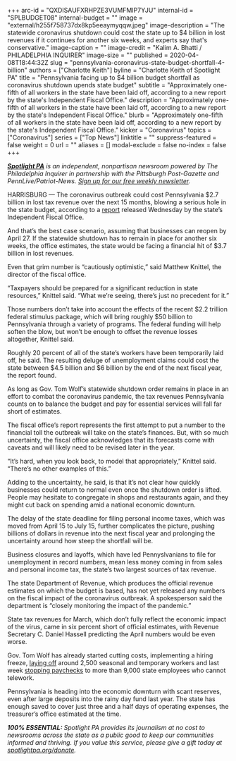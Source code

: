 +++
arc-id = "QXDISAUFXRHPZE3VUMFMIP7YJU"
internal-id = "SPLBUDGET08"
internal-budget = ""
image = "external/h255f758737dx8kp5eeaymyqqw.jpeg"
image-description = "The statewide coronavirus shutdown could cost the state up to $4 billion in lost revenues if it continues for another six weeks, and experts say that's conservative."
image-caption = ""
image-credit = "Kalim A. Bhatti / PHILADELPHIA INQUIRER"
image-size = ""
published = 2020-04-08T18:44:32Z
slug = "pennsylvania-coronavirus-state-budget-shortfall-4-billion"
authors = ["Charlotte Keith"]
byline = "Charlotte Keith of Spotlight PA"
title = "Pennsylvania facing up to $4 billion budget shortfall as coronavirus shutdown upends state budget"
subtitle = "Approximately one-fifth of all workers in the state have been laid off, according to a new report by the state's Independent Fiscal Office."
description = "Approximately one-fifth of all workers in the state have been laid off, according to a new report by the state's Independent Fiscal Office."
blurb = "Approximately one-fifth of all workers in the state have been laid off, according to a new report by the state's Independent Fiscal Office."
kicker = "Coronavirus"
topics = ["Coronavirus"]
series = ["Top News"]
linktitle = ""
suppress-featured = false
weight = 0
url = ""
aliases = []
modal-exclude = false
no-index = false
+++

<a href="https://www.spotlightpa.org/"><i><b>Spotlight PA</b></i></a><i> is an independent, nonpartisan newsroom powered by The Philadelphia Inquirer in partnership with the Pittsburgh Post-Gazette and PennLive/Patriot-News. </i><a href="https://www.spotlightpa.org/newsletters"><i>Sign up for our free weekly newsletter</i></a><i>.</i>

HARRISBURG — The coronavirus outbreak could cost Pennsylvania $2.7 billion in lost tax revenue over the next 15 months, blowing a serious hole in the state budget, according to a <a href="http://www.ifo.state.pa.us/download.cfm?file=Resources/Documents/Revenue-Update-2020-04.pdf" target=_blank>report</a> released Wednesday by the state’s Independent Fiscal Office.

And that’s the best case scenario, assuming that businesses can reopen by April 27. If the statewide shutdown has to remain in place for another six weeks, the office estimates, the state would be facing a financial hit of $3.7 billion in lost revenues.

Even that grim number is “cautiously optimistic,” said Matthew Knittel, the director of the fiscal office.

“Taxpayers should be prepared for a significant reduction in state resources,” Knittel said. “What we’re seeing, there’s just no precedent for it.”

<script src="https://www.spotlightpa.org/embed.js" async></script><div data-spl-embed-version="1" data-spl-src="https://www.spotlightpa.org/embeds/donate/"></div>

Those numbers don’t take into account the effects of the recent $2.2 trillion federal stimulus package, which will bring roughly $50 billion to Pennsylvania through a variety of programs. The federal funding will help soften the blow, but won’t be enough to offset the revenue losses altogether, Knittel said.

Roughly 20 percent of all of the state’s workers have been temporarily laid off, he said. The resulting deluge of unemployment claims could cost the state between $4.5 billion and $6 billion by the end of the next fiscal year, the report found.

As long as Gov. Tom Wolf’s statewide shutdown order remains in place in an effort to combat the coronavirus pandemic, the tax revenues Pennsylvania counts on to balance the budget and pay for essential services will fall far short of estimates.

The fiscal office’s report represents the first attempt to put a number to the financial toll the outbreak will take on the state’s finances. But, with so much uncertainty, the fiscal office acknowledges that its forecasts come with caveats and will likely need to be revised later in the year.

“It’s hard, when you look back, to model that appropriately,” Knittel said. “There’s no other examples of this.”

Adding to the uncertainty, he said, is that it’s not clear how quickly businesses could return to normal even once the shutdown order is lifted. People may hesitate to congregate in shops and restaurants again, and they might cut back on spending amid a national economic downturn.

The delay of the state deadline for filing personal income taxes, which was moved from April 15 to July 15, further complicates the picture, pushing billions of dollars in revenue into the next fiscal year and prolonging the uncertainty around how steep the shortfall will be.

<script src="https://www.spotlightpa.org/embed.js" async></script><div data-spl-embed-version="1" data-spl-src="https://www.spotlightpa.org/embeds/newsletter/"></div>

Business closures and layoffs, which have led Pennyslvanians to file for unemployment in record numbers, mean less money coming in from sales and personal income tax, the state’s two largest sources of tax revenue.

The state Department of Revenue, which produces the official revenue estimates on which the budget is based, has not yet released any numbers on the fiscal impact of the coronavirus outbreak. A spokesperson said the department is “closely monitoring the impact of the pandemic.”

State tax revenues for March, which don’t fully reflect the economic impact of the virus, came in six percent short of official estimates, with Revenue Secretary C. Daniel Hassell predicting the April numbers would be even worse.

Gov. Tom Wolf has already started cutting costs, implementing a hiring freeze, <a href="https://www.spotlightpa.org/news/2020/03/pennsylvania-coronavirus-state-government-layoffs-wolf-administration/" target=_blank>laying off</a> around 2,500 seasonal and temporary workers and last week <a href="https://www.spotlightpa.org/news/2020/04/pennsylvania-coronavirus-freezes-paychecks-state-employees/" target=_blank>stopping paychecks</a> to more than 9,000 state employees who cannot telework.

Pennsylvania is heading into the economic downturn with scant reserves, even after large deposits into the rainy day fund last year. The state has enough saved to cover just three and a half days of operating expenses, the treasurer’s office estimated at the time.

<i><b>100% ESSENTIAL: </b></i><i>Spotlight PA provides its journalism at no cost to newsrooms across the state as a public good to keep our communities informed and thriving. If you value this service, please give a gift today at </i><a href="https://www.spotlightpa.org/donate"><i>spotlightpa.org/donate</i></a><i>.</i>

<script src="https://www.spotlightpa.org/embed.js" async></script><div data-spl-embed-version="1" data-spl-src="https://www.spotlightpa.org/embeds/tips/?tip_text=Do%20you%20have%20a%20tip%20about%20%3Cb%3Ehow%20Pa.'s%20government%20is%20responding%20to%20the%20coronavirus%3C%2Fb%3E%3F%20Tell%20us."></div>

